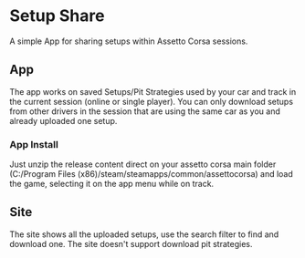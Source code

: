 # Setup Share
A simple App for sharing setups within Assetto Corsa sessions.

## App

The app works on saved Setups/Pit Strategies used by your car and track in the current session (online or single player). You can only download setups from other drivers in the session that are using the same car as you and already uploaded one setup.

### App Install

Just unzip the release content direct on your assetto corsa main folder (C:/Program Files (x86)/steam/steamapps/common/assettocorsa) and load the game, selecting it on the app menu while on track.

## Site

The site shows all the uploaded setups, use the search filter to find and download one. The site doesn't support download pit strategies.
